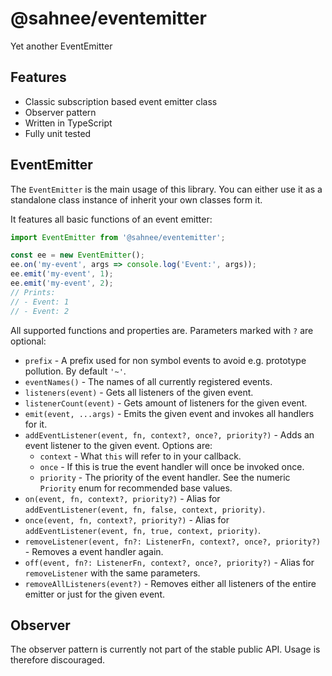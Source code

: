# @sahnee/eventemitter

Yet another EventEmitter

## Features

* Classic subscription based event emitter class
* Observer pattern
* Written in TypeScript
* Fully unit tested

## EventEmitter

The `EventEmitter` is the main usage of this library. You can either use it as a standalone class instance of inherit your own classes form it.

It features all basic functions of an event emitter:

```js
import EventEmitter from '@sahnee/eventemitter';

const ee = new EventEmitter();
ee.on('my-event', args => console.log('Event:', args));
ee.emit('my-event', 1);
ee.emit('my-event', 2);
// Prints:
// - Event: 1
// - Event: 2
```

All supported functions and properties are. Parameters marked with `?` are optional:

* `prefix` - A prefix used for non symbol events to avoid e.g. prototype pollution. By default `'~'`.
* `eventNames()` - The names of all currently registered events.
* `listeners(event)` - Gets all listeners of the given event.
* `listenerCount(event)` - Gets amount of listeners for the given event.
* `emit(event, ...args)` - Emits the given event and invokes all handlers for it.
* `addEventListener(event, fn, context?, once?, priority?)` - Adds an event listener to the given event. Options are:
  * `context` - What `this` will refer to in your callback.
  * `once` - If this is true the event handler will once be invoked once.
  * `priority` - The priority of the event handler. See the numeric `Priority` enum for recommended base values.
* `on(event, fn, context?, priority?)` - Alias for `addEventListener(event, fn, false, context, priority)`.
* `once(event, fn, context?, priority?)` - Alias for `addEventListener(event, fn, true, context, priority)`.
* `removeListener(event, fn?: ListenerFn, context?, once?, priority?)` - Removes a event handler again.
* `off(event, fn?: ListenerFn, context?, once?, priority?)` - Alias for `removeListener` with the same parameters.
* `removeAllListeners(event?)` - Removes either all listeners of the entire emitter or just for the given event.

## Observer

The observer pattern is currently not part of the stable public API. Usage is therefore discouraged.
